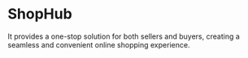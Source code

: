 # ShopHub
It provides a one-stop solution for both sellers and buyers, creating a seamless and convenient online shopping experience.
